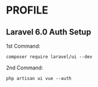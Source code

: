 # PROFILE #

## Laravel 6.0 Auth  Setup ##

1st Command:

    composer require laravel/ui --dev

2nd Command:

    php artisan ui vue --auth